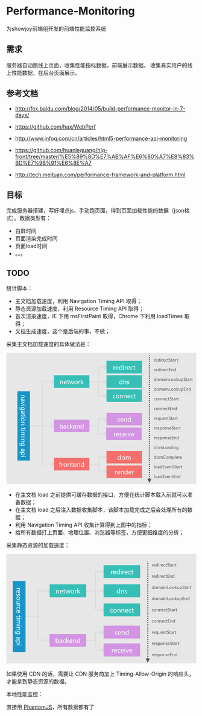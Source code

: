 # Performance-Monitoring
为showjoy前端组开发的前端性能监控系统
## 需求

服务器自动跑线上页面，收集性能指标数据，前端展示数据。
收集真实用户的线上性能数据，在后台页面展示。
## 参考文档

 - http://fex.baidu.com/blog/2014/05/build-performance-monitor-in-7-days/
 - https://github.com/hax/WebPerf
 - http://www.infoq.com/cn/articles/html5-performance-api-monitoring
 - https://github.com/huanleguang/hlg-front/tree/master/%E5%89%8D%E7%AB%AF%E6%80%A7%E8%83%BD%E7%9B%91%E6%8E%A7

- http://tech.meituan.com/performance-framework-and-platform.html

## 目标

 完成服务器搭建，写好埋点js，手动跑页面，得到页面加载性能的数据（json格式）。数据类型有：
 - 白屏时间
 - 页面渲染完成时间
 - 页面load时间
 - 。。。

## TODO

统计脚本：
* 主文档加载速度，利用 Navigation Timing API 取得；
* 静态资源加载速度，利用 Resource Timing API 取得；
* 首次渲染速度，IE 下用 msFirstPaint 取得，Chrome 下利用 loadTimes 取得；
* 文档生成速度，这个是后端的事，不做；

采集主文档加载速度的具体做法是：

![navigation-timing](navigation-timing.png)

- 在主文档 load 之前提供可缓存数据的接口，方便在统计脚本载入前就可以准备数据；
- 在主文档 load 之后注入数据收集脚本，该脚本加载完成之后会处理所有的数据；
- 利用 Navigation Timing API 收集计算得到上图中的指标；
- 给所有数据打上页面、地理位置、浏览器等标签，方便更细维度的分析；

采集静态资源的加载速度：

![resource-timing](resource-timing.png)

如果使用 CDN 的话，需要让 CDN 服务商加上 Timing-Allow-Origin 的响应头，才能拿到静态资源的数据。

本地性能监控：

直接用 [PhantomJS](http://phantomjs.org/)，所有数据都有了
